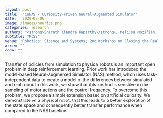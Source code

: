 ```yaml
---
layout: post
title:  "CuNAS - CUriosity-driven Neural-Augmented Simulator"
date:   2020-07-06
image: /images/neurips.png
categories: research
authors: "<strong>Sharath Chandra Raparthy</strong>, Melissa Mozifian, Liam Paull and Florian Golemo"
subtitle: "R:SS"
venue: "Robotics: Sicence and Systems; 2nd Workshop on Closing the Reality Gap in Sim2Real Transfer for Robotics"
arxiv: ""
code: ""
---
```

Transfer of policies from simulation to physical robots is an important open problem in deep reinforcement learning. Prior work has introduced the model-based Neural-Augmented Simulator (NAS) method, which uses task-independent data to create a model of the differences between simulated and real robot. In this work, we show that this method is sensitive to the sampling of motor actions and the control frequency. To overcome this problem, we propose a simple extension based on artificial curiosity. We demonstrate on a physical robot, that this leads to a better exploration of the state space and consequently better transfer performance when compared to the NAS baseline.